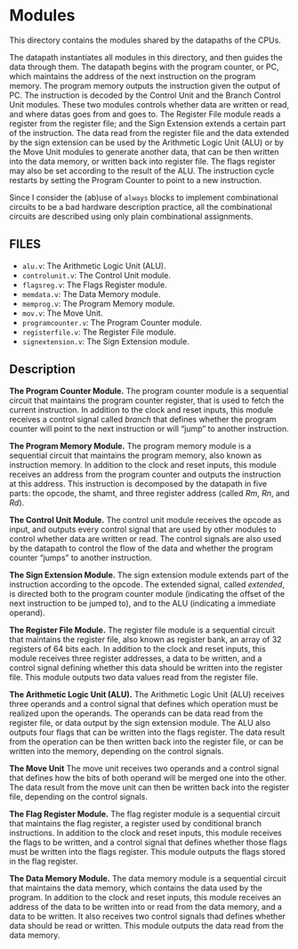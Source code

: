 Modules
=======

This directory contains the modules shared by the datapaths of the CPUs.

The datapath instantiates all modules in this directory,
and then guides the data through them.
The datapath begins with the program counter, or PC,
which maintains the address of the next instruction on the program memory.
The program memory outputs the instruction given the output of PC.
The instruction is decoded by the Control Unit and the Branch Control Unit modules.
These two modules controls whether data are written or read,
and where datas goes from and goes to.
The Register File module reads a register from the register file;
and the Sign Extension extends a certain part of the instruction.
The data read from the register file and the data extended by the sign extension
can be used by the Arithmetic Logic Unit (ALU) or by the Move Unit modules to generate
another data, that can be then written into the data memory,
or written back into register file.
The flags register may also be set according to the result of the ALU.
The instruction cycle restarts by setting the Program Counter to point to a new instruction.

Since I consider the (ab)use of `always` blocks to implement combinational circuits
to be a bad hardware description practice,
all the combinational circuits are described using only plain combinational assignments.


## FILES

* `alu.v`:              The Arithmetic Logic Unit (ALU).
* `controlunit.v`:      The Control Unit module.
* `flagsreg.v`:         The Flags Register module.
* `memdata.v`:          The Data Memory module.
* `memprog.v`:          The Program Memory module.
* `mov.v`:              The Move Unit.
* `programcounter.v`:   The Program Counter module.
* `registerfile.v`:     The Register File module.
* `signextension.v`:    The Sign Extension module.


## Description

**The Program Counter Module.**
The program counter module is a sequential circuit
that maintains the program counter register,
that is used to fetch the current instruction.
In addition to the clock and reset inputs,
this module receives a control signal called *branch*
that defines whether the program counter will point to the next instruction
or will “jump” to another instruction.

**The Program Memory Module.**
The program memory module is a sequential circuit
that maintains the program memory, also known as instruction memory.
In addition to the clock and reset inputs,
this module receives an address from the program counter and outputs the instruction at this address.
This instruction is decomposed by the datapath in five parts:
the opcode, the shamt, and three register address (called *Rm*, *Rn*, and *Rd*).

**The Control Unit Module.**
The control unit module receives the opcode as input,
and outputs every control signal that are used by other modules
to control whether data are written or read.
The control signals are also used by the datapath
to control the flow of the data and whether
the program counter “jumps” to another instruction.

**The Sign Extension Module.**
The sign extension module extends part of the instruction according to the opcode.
The extended signal, called *extended*, is directed both to the program counter module
(indicating the offset of the next instruction to be jumped to),
and to the ALU (indicating a immediate operand).

**The Register File Module.**
The register file module is a sequential circuit
that maintains the register file, also known as register bank,
an array of 32 registers of 64 bits each.
In addition to the clock and reset inputs,
this module receives three register addresses, a data to be written,
and a control signal defining whether this data should be written into the register file.
This module outputs two data values read from the register file.

**The Arithmetic Logic Unit (ALU).**
The Arithmetic Logic Unit (ALU) receives three operands
and a control signal that defines which operation must be realized upon the operands.
The operands can be data read from the register file,
or data output by the sign extension module.
The ALU also outputs four flags that can be written into the flags register.
The data result from the operation can be then written back into the register file,
or can be written into the memory,
depending on the control signals.

**The Move Unit**
The move unit receives two operands
and a control signal that defines how the bits of both operand will be merged one into the other.
The data result from the move unit can then be written back into the register file,
depending on the control signals.

**The Flag Register Module.**
The flag register module is a sequential circuit
that maintains the flag register,
a register used by conditional branch instructions.
In addition to the clock and reset inputs,
this module receives the flags to be written,
and a control signal that defines whether those flags must be written into the flags register.
This module outputs the flags stored in the flag register.

**The Data Memory Module.**
The data memory module is a sequential circuit
that maintains the data memory, which contains the data used by the program.
In addition to the clock and reset inputs,
this module receives an address of the data to be written into or read from the data memory,
and a data to be written.
It also receives two control signals thad defines whether data should be read or written.
This module outputs the data read from the data memory.
